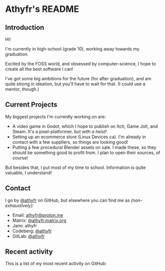 # Athyfr's README

## Introduction

Hi!

I'm currently in high-school (grade 10), working away towards my graduation.

Excited by the FOSS world, and obsessed by computer-science, I hope to create all the best software I can!

I've got some big ambitions for the future (for after graduation), and am quite strong in ideation, but you'll have to wait for that. (I could use a mentor, though.)

## Current Projects

My biggest projects I'm currently working on are:
- A video game in Godot, which I hope to publish on Itch, Game Jolt, and Steam. It's a pixel-platformer, _but with a twist!_
- Setting up an ecommerce store (Linux Devices.ca). I'm already in contact with a few suppliers, so things are looking good!
- Putting a few procedural Blender assets on sale. I made these, so they should be something good to profit from. I plan to open their sources, of course!

But besides that, I put most of my time to school. Information is quite valuable, I understand!

## Contact

I go by [@athyfr](https://github.com/athyfr/) on GitHub, but elsewhere you can find me as _(non-exhaustively):_

- Email: [athyfr@proton.me](mailto:athyfr@proton.me)
- Matrix: [@athyfr:matrix.org](https://matrix.to/#/@athyfr:matrix.org)
- Jami: athyfr
- Codeberg: [@athyfr](https://codeberg.org/athyfr)
- GitLab: [@athyfr](https://gitlab.com/athyfr)

## Recent activity

This is a list of my most recent activity on GitHub:

<!--RECENT_ACTIVITY:last_update-->
<!--RECENT_ACTIVITY:start-->
